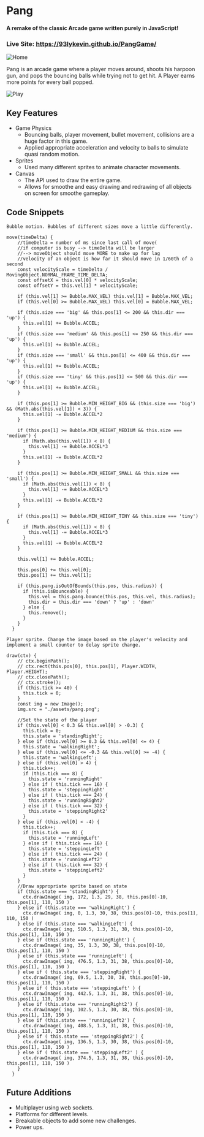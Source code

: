 # Pang
#### A remake of the classic Arcade game written purely in JavaScript!
### Live Site: https://93lykevin.github.io/PangGame/

![Home](/readme_media/Home.png)

Pang is an arcade game where a player moves around, shoots his harpoon gun, and pops the bouncing balls while trying not to get hit.
A Player earns more points for every ball popped. 

![Play](/readme_media/Play.png)

## Key Features
+ Game Physics
  + Bouncing balls, player movement, bullet movement, collisions are a huge factor in this game. 
  + Applied appropriate acceleration and velocity to balls to simulate quasi random motion.
+ Sprites
  + Used many different sprites to animate character movements.
+ Canvas
  + The API used to draw the entire game. 
  + Allows for smoothe and easy drawing and redrawing of all objects on screen for smoothe gameplay.
  
## Code Snippets
```
Bubble motion. Bubbles of different sizes move a little differently.

move(timeDelta) {
    //timeDelta = number of ms since last call of move(
    //if computer is busy --> timeDelta will be larger
    //--> moveObject should move MORE to make up for lag
    //velocity of an object is how far it should move in 1/60th of a second
    const velocityScale = timeDelta / MovingObject.NORMAL_FRAME_TIME_DELTA;
    const offsetX = this.vel[0] * velocityScale;
    const offsetY = this.vel[1] * velocityScale;

    if (this.vel[1] >= Bubble.MAX_VEL) this.vel[1] = Bubble.MAX_VEL;
    if (this.vel[0] >= Bubble.MAX_VEL) this.vel[0] = Bubble.MAX_VEL;

    if (this.size === 'big' && this.pos[1] <= 200 && this.dir === 'up') {
      this.vel[1] += Bubble.ACCEL;
    } 
    if (this.size === 'medium' && this.pos[1] <= 250 && this.dir === 'up') {
      this.vel[1] += Bubble.ACCEL;
    } 
    if (this.size === 'small' && this.pos[1] <= 400 && this.dir === 'up') {
      this.vel[1] += Bubble.ACCEL;
    } 
    if (this.size === 'tiny' && this.pos[1] <= 500 && this.dir === 'up') {
      this.vel[1] += Bubble.ACCEL;
    } 

    if (this.pos[1] >= Bubble.MIN_HEIGHT_BIG && (this.size === 'big') && (Math.abs(this.vel[1]) < 3)) {
      this.vel[1] -= Bubble.ACCEL*2
    }  

    if (this.pos[1] >= Bubble.MIN_HEIGHT_MEDIUM && this.size === 'medium') {
      if (Math.abs(this.vel[1]) < 8) {
        this.vel[1] -= Bubble.ACCEL*3
      }
      this.vel[1] -= Bubble.ACCEL*2
    }

    if (this.pos[1] >= Bubble.MIN_HEIGHT_SMALL && this.size === 'small') {
      if (Math.abs(this.vel[1]) < 8) {
        this.vel[1] -= Bubble.ACCEL*3
      }
      this.vel[1] -= Bubble.ACCEL*2
    }

    if (this.pos[1] >= Bubble.MIN_HEIGHT_TINY && this.size === 'tiny') {
      if (Math.abs(this.vel[1]) < 8) {
        this.vel[1] -= Bubble.ACCEL*3
      }
      this.vel[1] -= Bubble.ACCEL*2
    }

    this.vel[1] += Bubble.ACCEL;
  
    this.pos[0] += this.vel[0];
    this.pos[1] += this.vel[1];

    if (this.pang.isOutOfBounds(this.pos, this.radius)) {
      if (this.isBounceable) {
        this.vel = this.pang.bounce(this.pos, this.vel, this.radius);
        this.dir = this.dir === 'down' ? 'up' : 'down'
      } else {
        this.remove();
      }
    }
  }
```
```
Player sprite. Change the image based on the player's velocity and implement a small counter to delay sprite change.

draw(ctx) {
    // ctx.beginPath();
    // ctx.rect(this.pos[0], this.pos[1], Player.WIDTH, Player.HEIGHT);
    // ctx.closePath();
    // ctx.stroke();
    if (this.tick >= 40) {
      this.tick = 0;
    }
    const img = new Image();
    img.src = "./assets/pang.png";
    
    //Set the state of the player
    if (this.vel[0] < 0.3 && this.vel[0] > -0.3) {
      this.tick = 0;
      this.state = 'standingRight';
    } else if (this.vel[0] >= 0.3 && this.vel[0] <= 4) {
      this.state = 'walkingRight';
    } else if (this.vel[0] <= -0.3 && this.vel[0] >= -4) {
      this.state = 'walkingLeft';
    } else if (this.vel[0] > 4) {
      this.tick++;
      if (this.tick === 8) {
        this.state = 'runningRight'
      } else if ( this.tick === 16) {
        this.state = 'steppingRight'
      } else if ( this.tick === 24) {
        this.state = 'runningRight2'
      } else if ( this.tick === 32) {
        this.state = 'steppingRight2'
      }
    } else if (this.vel[0] < -4) {
      this.tick++;
      if (this.tick === 8) {
        this.state = 'runningLeft'
      } else if ( this.tick === 16) {
        this.state = 'steppingLeft'
      } else if ( this.tick === 24) {
        this.state = 'runningLeft2'
      } else if ( this.tick === 32) {
        this.state = 'steppingLeft2'
      }
    }
    //Draw appropriate sprite based on state
    if (this.state === 'standingRight') {
      ctx.drawImage( img, 172, 1.3, 29, 38, this.pos[0]-10, this.pos[1], 110, 150 )
    } else if (this.state === 'walkingRight') {
      ctx.drawImage( img, 0, 1.3, 30, 38, this.pos[0]-10, this.pos[1], 110, 150 )
    } else if (this.state === 'walkingLeft') {
      ctx.drawImage( img, 510.5, 1.3, 31, 38, this.pos[0]-10, this.pos[1], 110, 150 )
    } else if (this.state === 'runningRight') {
      ctx.drawImage( img, 35, 1.3, 30, 38, this.pos[0]-10, this.pos[1], 110, 150 )
    } else if (this.state === 'runningLeft') {
      ctx.drawImage( img, 476.5, 1.3, 31, 38, this.pos[0]-10, this.pos[1], 110, 150 )
    } else if ( this.state === 'steppingRight') {
      ctx.drawImage( img, 69.5, 1.3, 30, 38, this.pos[0]-10, this.pos[1], 110, 150 )  
    } else if ( this.state === 'steppingLeft' ) {
      ctx.drawImage( img, 442.5, 1.3, 31, 38, this.pos[0]-10, this.pos[1], 110, 150 )
    } else if (this.state === 'runningRight2') {
      ctx.drawImage( img, 102.5, 1.3, 30, 38, this.pos[0]-10, this.pos[1], 110, 150 )
    } else if (this.state === 'runningLeft2') {
      ctx.drawImage( img, 408.5, 1.3, 31, 38, this.pos[0]-10, this.pos[1], 110, 150 )
    } else if ( this.state === 'steppingRight2') {
      ctx.drawImage( img, 136.5, 1.3, 30, 38, this.pos[0]-10, this.pos[1], 110, 150 )   
    } else if ( this.state === 'steppingLeft2' ) {
      ctx.drawImage( img, 374.5, 1.3, 31, 38, this.pos[0]-10, this.pos[1], 110, 150 )
    }
  }
```

## Future Additions
+ Multiplayer using web sockets.
+ Platforms for different levels.
+ Breakable objects to add some new challenges.
+ Power ups.
